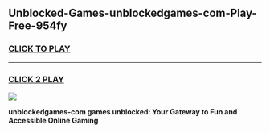 
## Unblocked-Games-unblockedgames-com-Play-Free-954fy
<h3>
<a href="https://premium76.site?title=unblockedgames-com&ref=23A">CLICK TO PLAY</a></h3>
<hr>

<h3>
<a href="https://premium76.site?title=unblockedgames-com&ref=23A">CLICK 2 PLAY</a>
  
</h3>

<a href="https://premium76.site?title=unblockedgames-com&ref=23A"><img src="https://clearcache.store/games.png"></a>


**unblockedgames-com games unblocked: Your Gateway to Fun and Accessible Online Gaming**
